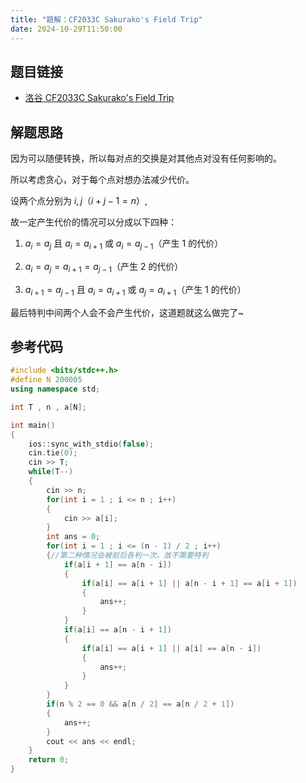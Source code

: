 ```yaml
---
title: "题解：CF2033C Sakurako's Field Trip"
date: 2024-10-29T11:50:00
---
```


## 题目链接

- [洛谷 CF2033C Sakurako's Field Trip](https://www.luogu.com.cn/problem/CF2033C)

## 解题思路

因为可以随便转换，所以每对点的交换是对其他点对没有任何影响的。

所以考虑贪心，对于每个点对想办法减少代价。

设两个点分别为 $i,j$（$i+j-1=n$）,

故一定产生代价的情况可以分成以下四种：

1. $a_i=a_j$ 且 $a_i=a_{i+1}$ 或 $a_i=a_{j-1}$（产生 $1$ 的代价）

2. $a_i=a_j=a_{i+1}=a_{j-1}$（产生 $2$ 的代价）

3. $a_{i+1}=a_{j-1}$ 且 $a_i=a_{i+1}$ 或 $a_j=a_{i+1}$（产生 $1$ 的代价）

最后特判中间两个人会不会产生代价，这道题就这么做完了~

## 参考代码

```cpp
#include <bits/stdc++.h>
#define N 200005
using namespace std;

int T , n , a[N];

int main()
{
    ios::sync_with_stdio(false);
    cin.tie(0);
    cin >> T;
    while(T--)
    {
        cin >> n;
        for(int i = 1 ; i <= n ; i++)
        {
            cin >> a[i];
        }
        int ans = 0;
        for(int i = 1 ; i <= (n - 1) / 2 ; i++)
        {//第二种情况会被前后各判一次，故不需要特判
            if(a[i + 1] == a[n - i])
            {
                if(a[i] == a[i + 1] || a[n - i + 1] == a[i + 1])
                {
                    ans++;
                }
            }
            if(a[i] == a[n - i + 1])
            {
                if(a[i] == a[i + 1] || a[i] == a[n - i])
                {
                    ans++;
                }
            }
        }
        if(n % 2 == 0 && a[n / 2] == a[n / 2 + 1])
        {
            ans++;
        }
        cout << ans << endl;
    }
    return 0;
}
```